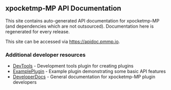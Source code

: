 ## xpocketmp-MP API Documentation

This site contains auto-generated API documentation for xpocketmp-MP (and dependencies which are not outsourced). Documentation here is regenerated for every release.

This site can be accessed via https://apidoc.pmmp.io.

### Additional developer resources
 - [DevTools](https://github.com/pmmp/DevTools/) - Development tools plugin for creating plugins
 - [ExamplePlugin](https://github.com/pmmp/ExamplePlugin/) - Example plugin demonstrating some basic API features
 - [DeveloperDocs](https://devdoc.pmmp.io) - General documentation for xpocketmp-MP plugin developers